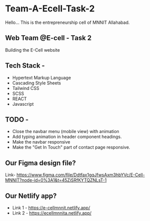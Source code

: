 # Team-A-Ecell-Task-2

Hello... This is the entrepreneurship cell of MNNIT Allahabad.

## Web Team @E-cell - Task 2

Building the E-Cell website

## Tech Stack -

- Hypertext Markup Language
- Cascading Style Sheets
- Tailwind CSS
- SCSS
- REACT
- Javascript

## TODO -

- Close the navbar menu (mobile view) with animation
- Add typing animation in header component headings.
- Make the navbar responsive
- Make the "Get In Touch" part of contact page responsive.

## Our Figma design file?

Link- https://www.figma.com/file/Ddtfax1gqJfwsAxm3hbYVc/E-Cell-MNNIT?node-id=0%3A1&t=45ZiSRfKYTQZNLsT-1

## Our Netlify app?

- Link 1 - https://e-cellmnnit.netlify.app/
- Link 2 - https://ecellmnnita.netlify.app/
